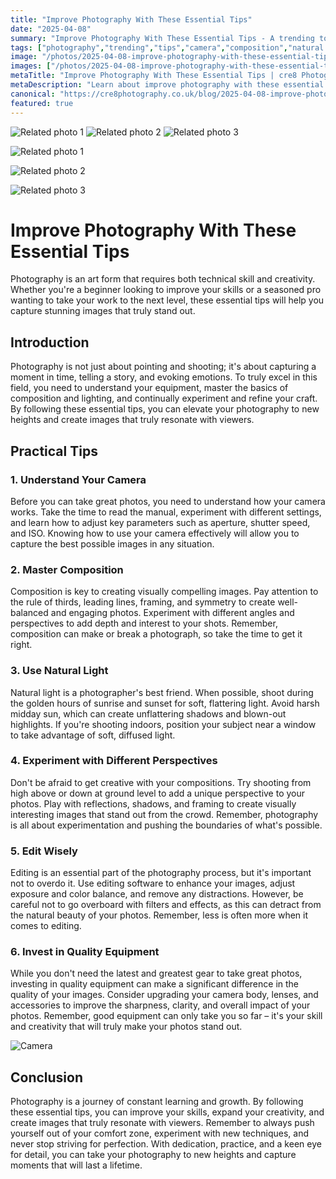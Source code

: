 ```yaml
---
title: "Improve Photography With These Essential Tips"
date: "2025-04-08"
summary: "Improve Photography With These Essential Tips - A trending topic in photography."
tags: ["photography","trending","tips","camera","composition","natural light","perspectives","editing","equipment","creativity","skill"]
image: "/photos/2025-04-08-improve-photography-with-these-essential-tips-1.jpg"
images: ["/photos/2025-04-08-improve-photography-with-these-essential-tips-1.jpg","/photos/2025-04-08-improve-photography-with-these-essential-tips-2.jpg","/photos/2025-04-08-improve-photography-with-these-essential-tips-3.jpg"]
metaTitle: "Improve Photography With These Essential Tips | cre8 Photography"
metaDescription: "Learn about improve photography with these essential tips in photography with practical tips and insights."
canonical: "https://cre8photography.co.uk/blog/2025-04-08-improve-photography-with-these-essential-tips"
featured: true
---
```


<!-- Gallery as HTML -->

<div class="grid grid-cols-1 sm:grid-cols-2 md:grid-cols-3 gap-4">
  <img src="/photos/2025-04-08-improve-photography-with-these-essential-tips-1.jpg" alt="Related photo 1" class="w-full rounded-lg" />
<img src="/photos/2025-04-08-improve-photography-with-these-essential-tips-2.jpg" alt="Related photo 2" class="w-full rounded-lg" />
<img src="/photos/2025-04-08-improve-photography-with-these-essential-tips-3.jpg" alt="Related photo 3" class="w-full rounded-lg" />
</div>


<!-- Gallery as Markdown -->
![Related photo 1](/photos/2025-04-08-improve-photography-with-these-essential-tips-1.jpg)


![Related photo 2](/photos/2025-04-08-improve-photography-with-these-essential-tips-2.jpg)


![Related photo 3](/photos/2025-04-08-improve-photography-with-these-essential-tips-3.jpg)



# Improve Photography With These Essential Tips

Photography is an art form that requires both technical skill and creativity. Whether you're a beginner looking to improve your skills or a seasoned pro wanting to take your work to the next level, these essential tips will help you capture stunning images that truly stand out.

## Introduction

Photography is not just about pointing and shooting; it's about capturing a moment in time, telling a story, and evoking emotions. To truly excel in this field, you need to understand your equipment, master the basics of composition and lighting, and continually experiment and refine your craft. By following these essential tips, you can elevate your photography to new heights and create images that truly resonate with viewers.

## Practical Tips

### 1. Understand Your Camera

Before you can take great photos, you need to understand how your camera works. Take the time to read the manual, experiment with different settings, and learn how to adjust key parameters such as aperture, shutter speed, and ISO. Knowing how to use your camera effectively will allow you to capture the best possible images in any situation.

### 2. Master Composition

Composition is key to creating visually compelling images. Pay attention to the rule of thirds, leading lines, framing, and symmetry to create well-balanced and engaging photos. Experiment with different angles and perspectives to add depth and interest to your shots. Remember, composition can make or break a photograph, so take the time to get it right.

### 3. Use Natural Light

Natural light is a photographer's best friend. When possible, shoot during the golden hours of sunrise and sunset for soft, flattering light. Avoid harsh midday sun, which can create unflattering shadows and blown-out highlights. If you're shooting indoors, position your subject near a window to take advantage of soft, diffused light.

### 4. Experiment with Different Perspectives

Don't be afraid to get creative with your compositions. Try shooting from high above or down at ground level to add a unique perspective to your photos. Play with reflections, shadows, and framing to create visually interesting images that stand out from the crowd. Remember, photography is all about experimentation and pushing the boundaries of what's possible.

### 5. Edit Wisely

Editing is an essential part of the photography process, but it's important not to overdo it. Use editing software to enhance your images, adjust exposure and color balance, and remove any distractions. However, be careful not to go overboard with filters and effects, as this can detract from the natural beauty of your photos. Remember, less is often more when it comes to editing.

### 6. Invest in Quality Equipment

While you don't need the latest and greatest gear to take great photos, investing in quality equipment can make a significant difference in the quality of your images. Consider upgrading your camera body, lenses, and accessories to improve the sharpness, clarity, and overall impact of your photos. Remember, good equipment can only take you so far – it's your skill and creativity that will truly make your photos stand out.

![Camera](/path/to/camera.jpg)

## Conclusion

Photography is a journey of constant learning and growth. By following these essential tips, you can improve your skills, expand your creativity, and create images that truly resonate with viewers. Remember to always push yourself out of your comfort zone, experiment with new techniques, and never stop striving for perfection. With dedication, practice, and a keen eye for detail, you can take your photography to new heights and capture moments that will last a lifetime.

